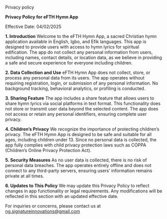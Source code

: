 Privacy policy

**Privacy Policy for eFTH Hymn App**

Effective Date: 04/02/2025

**1. Introduction**
Welcome to the eFTH Hymn App, a sacred Christian hymn application available in English, Igbo, and Efik languages. 
This app is designed to provide users with access to hymn lyrics for spiritual edification.
The app do not collect any personal information from users, including names, contact details, or location data, as we believe in providing a safe and secure experience for everyone including children.

**2. Data Collection and Use**
eFTH Hymn App does not collect, store, or process any personal data from its users. 
The app operates without requiring registration, login, or submission of any personal information. 
No background tracking, behavioral analytics, or profiling is conducted.

**3. Sharing Feature**
The app includes a share feature that allows users to share hymn lyrics via social platforms in text format. 
This functionality does not store or transmit user data beyond the selected content. 
The app does not access or retain any personal identifiers, ensuring complete user privacy.

**4. Children’s Privacy**
We recognize the importance of protecting children’s privacy. 
The eFTH Hymn App is designed to be safe and suitable for all ages, including children under 13. 
Since no personal data is collected, the app fully complies with child privacy protection laws such as COPPA (Children’s Online Privacy Protection Act).

**5. Security Measures**
As no user data is collected, there is no risk of personal data breaches. 
The app operates entirely offline and does not connect to any third-party servers, ensuring users’ information remains private at all times.

**6. Updates to This Policy**
We may update this Privacy Policy to reflect changes in app functionality or legal requirements. 
Any modifications will be reflected in this section with an updated effective date.

For inquiries or concerns, please contact us at ng.signatureinnovations@gmail.com

